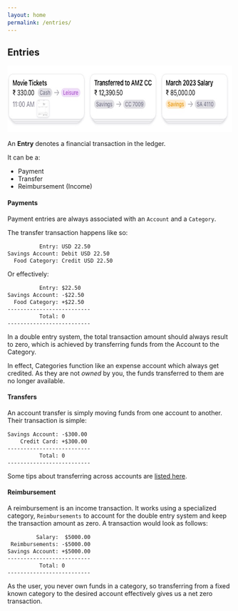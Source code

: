 ```yaml
---
layout: home
permalink: /entries/
---
```


## Entries

<picture>
  <source media="(prefers-color-scheme: dark)" srcset="/assets/images/entries/header-dark.jpg 1x, /assets/images/entries/header-dark@2x.jpg 2x, /assets/images/entries/header-dark@3x.jpg 3x">
  <img src="/assets/images/entries/header.jpg" srcset="/assets/images/entries/header@2x.jpg 2x, /assets/images/entries/header@3x.jpg 3x" width="712" height="150" alt="Graphical representation of Pockity's entries"/>
</picture>

An **Entry** denotes a financial transaction in the ledger. 

It can be a:
- Payment 
- Transfer 
- Reimbursement (Income)

#### Payments 
Payment entries are always associated with an `Account` and a `Category`. 

The transfer transaction happens like so:
```
          Entry: USD 22.50
Savings Account: Debit USD 22.50
  Food Category: Credit USD 22.50
```

Or effectively:
```
          Entry: $22.50
Savings Account: -$22.50
  Food Category: +$22.50
--------------------------
          Total: 0
--------------------------
```

In a double entry system, the total transaction amount should always result to zero, which is achieved by transferring funds from the Account to the Category. 

In effect, Categories function like an expense account which always get credited. As they are not *owned* by you, the funds transferred to them are no longer available. 


#### Transfers
An account transfer is simply moving funds from one account to another. Their transaction is simple:
```
Savings Account: -$300.00
    Credit Card: +$300.00
--------------------------
          Total: 0
--------------------------
```

Some tips about transferring across accounts are [listed here](/entries/transfers/).

#### Reimbursement 
A reimbursement is an income transaction. It works using a specialized category, `Reimbursements` to account for the double entry system and keep the transaction amount as zero. A transaction would look as follows:
```
         Salary:  $5000.00
 Reimbursements: -$5000.00
Savings Account: +$5000.00
--------------------------
          Total: 0
--------------------------
```

As the user, you never own funds in a category, so transferring from a fixed known category to the desired account effectively gives us a net zero transaction. 

